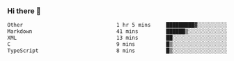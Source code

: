 ### Hi there 👋

<!--
**WShiBin/WShiBin** is a ✨ _special_ ✨ repository because its `README.md` (this file) appears on your GitHub profile.

Here are some ideas to get you started:

- 🔭 I’m currently working on ...
- 🌱 I’m currently learning ...
- 👯 I’m looking to collaborate on ...
- 🤔 I’m looking for help with ...
- 💬 Ask me about ...
- 📫 How to reach me: ...
- 😄 Pronouns: ...
- ⚡ Fun fact: ...
-->

<!--START_SECTION:waka-->

```txt
Other                              1 hr 5 mins     █████████▓░░░░░░░░░░░░░░░   39.16 %
Markdown                           41 mins         ██████▒░░░░░░░░░░░░░░░░░░   25.02 %
XML                                13 mins         ██░░░░░░░░░░░░░░░░░░░░░░░   07.84 %
C                                  9 mins          █▒░░░░░░░░░░░░░░░░░░░░░░░   05.64 %
TypeScript                         8 mins          █▒░░░░░░░░░░░░░░░░░░░░░░░   04.87 %
```

<!--END_SECTION:waka-->
